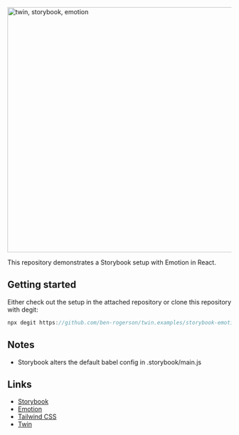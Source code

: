 <a href="#"><img src="https://i.imgur.com/x9LMZVI.png" alt="twin, storybook, emotion" width="550"></a>

This repository demonstrates a Storybook setup with Emotion in React.

## Getting started

Either check out the setup in the attached repository or clone this repository with degit:

```js
npx degit https://github.com/ben-rogerson/twin.examples/storybook-emotion folder-name
```

## Notes

- Storybook alters the default babel config in .storybook/main.js

## Links

- [Storybook](https://storybook.js.org/)
- [Emotion](https://emotion.sh/docs/introduction)
- [Tailwind CSS](https://tailwindcss.com/)
- [Twin](https://github.com/ben-rogerson/twin.macro)
